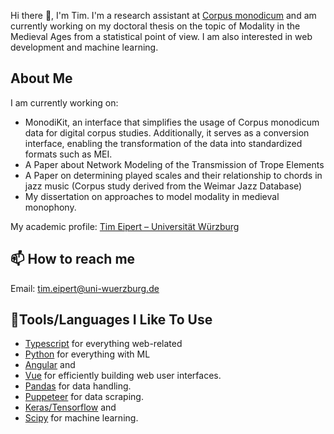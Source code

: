 
Hi there 👋, I'm Tim. I'm a research assistant at [Corpus monodicum](https://corpus-monodicum.de) and am currently working on my doctoral thesis on the topic of Modality in the Medieval Ages from a statistical point of view. I am also interested in web development and machine learning.

## About Me
I am currently working on:
* MonodiKit, an interface that simplifies the usage of Corpus monodicum data for digital corpus studies. Additionally, it serves as a conversion interface, enabling the transformation of the data into standardized formats such as MEI.
* A Paper about Network Modeling of the Transmission of Trope Elements 
* A Paper on determining played scales and their relationship to chords in jazz music (Corpus study derived from the Weimar Jazz Database) 
* My dissertation on approaches to model modality in medieval monophony. 

My academic profile: [Tim Eipert – Universität Würzburg](https://www.musikwissenschaft.uni-wuerzburg.de/team/eipert-tim-ma/)

## 📫 How to reach me 
Email: tim.eipert@uni-wuerzburg.de

## 🔧Tools/Languages I Like To Use
* [Typescript](https://www.typescriptlang.org/) for everything web-related
* [Python](https://www.python.org/) for everything with ML
* [Angular](https://angular.io/) and
* [Vue](https://vuejs.org/) for efficiently building web user interfaces.
* [Pandas](https://pandas.pydata.org/) for data handling.
* [Puppeteer](https://pptr.dev/) for data scraping.
* [Keras/Tensorflow](https://keras.io/) and
* [Scipy](https://scipy.org/) for machine learning.
